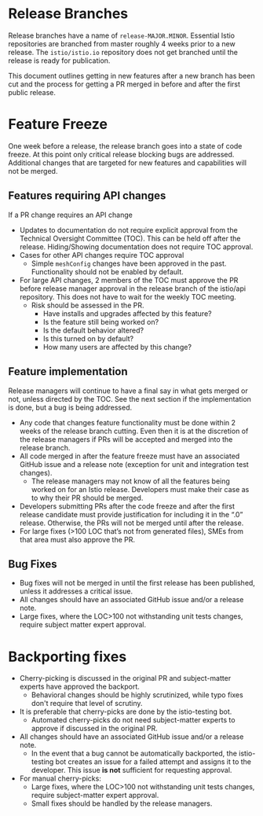 ﻿# Release Branches

Release branches have a name of `release-MAJOR.MINOR`. Essential Istio repositories are branched from master roughly 4
weeks prior to a new release. The `istio/istio.io` repository does not get branched until the release is ready
for publication.

This document outlines getting in new features after a new branch has been cut and the process for getting a PR
merged in before and after the first public release.

# Feature Freeze

One week before a release, the release branch goes into a state of code freeze. At this point only critical release
blocking bugs are addressed. Additional changes that are targeted for new features and capabilities will not be merged.

## Features requiring API changes

If a PR change requires an API change
* Updates to documentation do not require explicit approval from the Technical Oversight Committee (TOC). This can be
  held off after the release. Hiding/Showing documentation does not require TOC approval.
* Cases for other API changes require TOC approval
    * Simple `meshConfig` changes have been approved in the past. Functionality should not be enabled by default.
* For large API changes, 2 members of the TOC must approve the PR before release manager approval in the release branch
  of the istio/api repository. This does not have to wait for the weekly TOC meeting.
    * Risk should be assessed in the PR.
        * Have installs and upgrades affected by this feature?
        * Is the feature still being worked on?
        * Is the default behavior altered?
        * Is this turned on by default?
        * How many users are affected by this change?

## Feature implementation

Release managers will continue to have a final say in what gets merged or not, unless directed by the TOC. See the next
section if the implementation is done, but a bug is being addressed.

* Any code that changes feature functionality must be done within 2 weeks of the release branch cutting. Even then it is
 at the discretion of the release managers if PRs will be accepted and merged into the release branch.
* All code merged in after the feature freeze must have an associated GitHub issue and a release note (exception for
  unit and integration test changes).
    * The release managers may not know of all the features being worked on for an Istio release. Developers must
      make their case as to why their PR should be merged.
* Developers submitting PRs after the code freeze and after the first release candidate must provide justification
for including it in the “.0” release. Otherwise, the PRs will not be merged until after the release.
* For large fixes (>100 LOC that’s not from generated files), SMEs from that area must also approve the PR.

## Bug Fixes

* Bug fixes will not be merged in until the first release has been published, unless it addresses a critical issue.
* All changes should have an associated GitHub issue and/or a release note.
* Large fixes, where the LOC>100 not withstanding unit tests changes, require subject matter expert approval.

# Backporting fixes

* Cherry-picking is discussed in the original PR and subject-matter experts have approved the backport.
    * Behavioral changes should be highly scrutinized, while typo fixes don't require that level of scrutiny.
* It is preferable that cherry-picks are done by the istio-testing bot.
    * Automated cherry-picks do not need subject-matter experts to approve if discussed in the original PR.
* All changes should have an associated GitHub issue and/or a release note.
    * In the event that a bug cannot be automatically backported, the istio-testing bot creates an issue for a failed
    attempt and assigns it to the developer. This issue **is not** sufficient for requesting approval.
* For manual cherry-picks:
    * Large fixes, where the LOC>100 not withstanding unit tests changes, require subject-matter expert approval.
    * Small fixes should be handled by the release managers.
